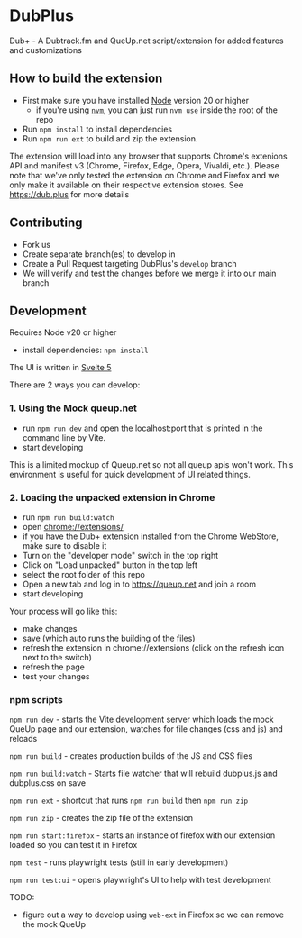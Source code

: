 # DubPlus
Dub+ - A Dubtrack.fm and QueUp.net script/extension for added features and customizations

## How to build the extension
- First make sure you have installed [Node](https://nodejs.org/) version 20 or higher
  - if you're using [`nvm`](https://github.com/nvm-sh/nvm), you can just run `nvm use` inside the root of the repo
- Run `npm install` to install dependencies
- Run `npm run ext` to build and zip the extension. 

The extension will load into any browser that supports Chrome's extenions API and manifest v3 (Chrome, Firefox, Edge, Opera, Vivaldi, etc.). Please note that we've only tested the extension on Chrome and Firefox and we only make it available on their respective extension stores. See https://dub.plus for more details

## Contributing

- Fork us    
- Create separate branch(es) to develop in
- Create a Pull Request targeting DubPlus's `develop` branch
- We will verify and test the changes before we merge it into our main branch

## Development

Requires Node v20 or higher
- install dependencies: `npm install`

The UI is written in [Svelte 5](https://svelte.dev/docs/svelte/overview) 

There are 2 ways you can develop:

### 1. Using the Mock queup.net

- run `npm run dev` and open the localhost:port that is printed in the command line by Vite.
- start developing

This is a limited mockup of Queup.net so not all queup apis won't work. This environment is useful for quick development of UI related things.

### 2. Loading the unpacked extension in Chrome 

- run `npm run build:watch`
- open [chrome://extensions/](chrome://extensions/)
- if you have the Dub+ extension installed from the Chrome WebStore, make sure to disable it
- Turn on the "developer mode" switch in the top right
- Click on "Load unpacked" button in the top left
- select the root folder of this repo
- Open a new tab and log in to https://queup.net and join a room
- start developing

Your process will go like this:
- make changes
- save (which auto runs the building of the files)
- refresh the extension in chrome://extensions (click on the refresh icon next to the switch)
- refresh the page
- test your changes


### npm scripts

`npm run dev` - starts the Vite development server which loads the mock QueUp page and our extension, watches for file changes (css and js) and reloads

`npm run build` - creates production builds of the JS and CSS files

`npm run build:watch` - Starts file watcher that will rebuild dubplus.js and dubplus.css on save

`npm run ext` - shortcut that runs `npm run build` then `npm run zip`

`npm run zip` - creates the zip file of the extension

`npm run start:firefox` - starts an instance of firefox with our extension loaded so you can test it in Firefox

`npm test` - runs playwright tests (still in early development)

`npm run test:ui` - opens playwright's UI to help with test development

TODO:
- figure out a way to develop using `web-ext` in Firefox so we can remove the mock QueUp